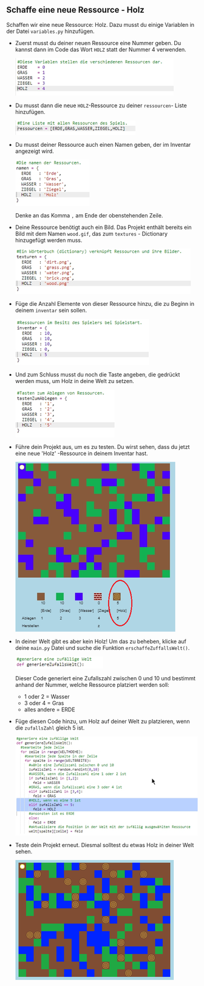 ## Schaffe eine neue Ressource - Holz

Schaffen wir eine neue Ressource: Holz. Dazu musst du einige Variablen in der Datei `variables.py` hinzufügen.

+ Zuerst musst du deiner neuen Ressource eine Nummer geben. Du kannst dann im Code das Wort `HOLZ` statt der Nummer 4 verwenden.
    
    ![screenshot](images/craft-wood-const.png)

+ Du musst dann die neue `HOLZ`-Ressource zu deiner `ressourcen`- Liste hinzufügen.
    
    ![screenshot](images/craft-wood-resources.png)

+ Du musst deiner Ressource auch einen Namen geben, der im Inventar angezeigt wird.
    
    ![screenshot](images/craft-wood-name.png)
    
    Denke an das Komma `,` am Ende der obenstehenden Zeile.

+ Deine Ressource benötigt auch ein Bild. Das Projekt enthält bereits ein Bild mit dem Namen `wood.gif`, das zum `textures` - Dictionary hinzugefügt werden muss.
    
    ![screenshot](images/craft-wood-texture.png)

+ Füge die Anzahl Elemente von dieser Ressource hinzu, die zu Beginn in deinem `inventar` sein sollen.
    
    ![screenshot](images/craft-wood-inventory.png)

+ Und zum Schluss musst du noch die Taste angeben, die gedrückt werden muss, um Holz in deine Welt zu setzen.
    
    ![screenshot](images/craft-wood-placekey.png)

+ Führe dein Projekt aus, um es zu testen. Du wirst sehen, dass du jetzt eine neue 'Holz' -Ressource in deinem Inventar hast.
    
    ![screenshot](images/craft-wood-test.png)

+ In deiner Welt gibt es aber kein Holz! Um das zu beheben, klicke auf deine `main.py` Datei und suche die Funktion `erschaffeZuffallsWelt()`.
    
    ![screenshot](images/craft-wood-random1.png)
    
    Dieser Code generiert eine Zufallszahl zwischen 0 und 10 und bestimmt anhand der Nummer, welche Ressource platziert werden soll:
    
    + 1 oder 2 = Wasser
    + 3 oder 4 = Gras
    + alles andere = ERDE

+ Füge diesen Code hinzu, um Holz auf deiner Welt zu platzieren, wenn die `zufallsZahl` gleich 5 ist.
    
    ![screenshot](images/craft-wood-random2.png)

+ Teste dein Projekt erneut. Diesmal solltest du etwas Holz in deiner Welt sehen.
    
    ![screenshot](images/craft-wood-test2.png)